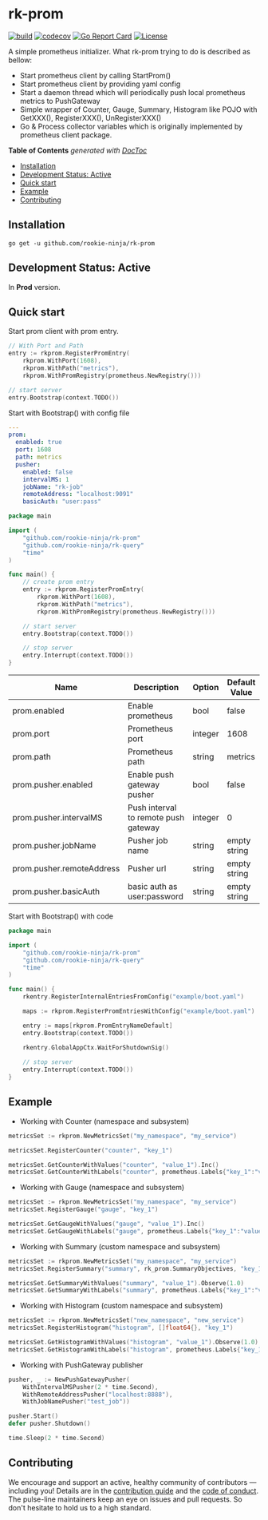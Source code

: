 # rk-prom
[![build](https://github.com/rookie-ninja/rk-prom/actions/workflows/ci.yml/badge.svg)](https://github.com/rookie-ninja/rk-prom/actions/workflows/ci.yml)
[![codecov](https://codecov.io/gh/rookie-ninja/rk-prom/branch/master/graph/badge.svg?token=7SMMXOLMJQ)](https://codecov.io/gh/rookie-ninja/rk-prom)
[![Go Report Card](https://goreportcard.com/badge/github.com/rookie-ninja/rk-prom)](https://goreportcard.com/report/github.com/rookie-ninja/rk-prom)
[![License](https://img.shields.io/badge/License-Apache%202.0-blue.svg)](https://opensource.org/licenses/Apache-2.0)

A simple prometheus initializer.
What rk-prom trying to do is described as bellow:
- Start prometheus client by calling StartProm()
- Start prometheus client by providing yaml config
- Start a daemon thread which will periodically push local prometheus metrics to PushGateway
- Simple wrapper of Counter, Gauge, Summary, Histogram like POJO with GetXXX(), RegisterXXX(), UnRegisterXXX()
- Go & Process collector variables which is originally implemented by prometheus client package.

<!-- START doctoc generated TOC please keep comment here to allow auto update -->
<!-- DON'T EDIT THIS SECTION, INSTEAD RE-RUN doctoc TO UPDATE -->
**Table of Contents**  *generated with [DocToc](https://github.com/thlorenz/doctoc)*

- [Installation](#installation)
- [Development Status: Active](#development-status-active)
- [Quick start](#quick-start)
- [Example](#example)
- [Contributing](#contributing)

<!-- END doctoc generated TOC please keep comment here to allow auto update -->

## Installation
`go get -u github.com/rookie-ninja/rk-prom`

## Development Status: Active
In **Prod** version. 

## Quick start
Start prom client with prom entry.

```go
// With Port and Path
entry := rkprom.RegisterPromEntry(
	rkprom.WithPort(1608),
	rkprom.WithPath("metrics"),
	rkprom.WithPromRegistry(prometheus.NewRegistry()))

// start server
entry.Bootstrap(context.TODO())
```

Start with Bootstrap() with config file
```yaml
---
prom:
  enabled: true
  port: 1608
  path: metrics
  pusher:
    enabled: false
    intervalMS: 1
    jobName: "rk-job"
    remoteAddress: "localhost:9091"
    basicAuth: "user:pass"
```

```go
package main

import (
	"github.com/rookie-ninja/rk-prom"
	"github.com/rookie-ninja/rk-query"
	"time"
)

func main() {
	// create prom entry
	entry := rkprom.RegisterPromEntry(
		rkprom.WithPort(1608),
		rkprom.WithPath("metrics"),
		rkprom.WithPromRegistry(prometheus.NewRegistry()))

	// start server
	entry.Bootstrap(context.TODO())

	// stop server
	entry.Interrupt(context.TODO())
}
```

| Name | Description | Option | Default Value |
| ------ | ------ | ------ | ------ |
| prom.enabled | Enable prometheus | bool | false |
| prom.port | Prometheus port | integer | 1608 |
| prom.path | Prometheus path | string | metrics |
| prom.pusher.enabled | Enable push gateway pusher | bool | false |
| prom.pusher.intervalMS | Push interval to remote push gateway | integer | 0 |
| prom.pusher.jobName | Pusher job name | string | empty string |
| prom.pusher.remoteAddress | Pusher url | string | empty string |
| prom.pusher.basicAuth | basic auth as user:password | string | empty string |


Start with Bootstrap() with code
```go
package main

import (
	"github.com/rookie-ninja/rk-prom"
	"github.com/rookie-ninja/rk-query"
	"time"
)

func main() {
	rkentry.RegisterInternalEntriesFromConfig("example/boot.yaml")

	maps := rkprom.RegisterPromEntriesWithConfig("example/boot.yaml")

	entry := maps[rkprom.PromEntryNameDefault]
	entry.Bootstrap(context.TODO())

	rkentry.GlobalAppCtx.WaitForShutdownSig()
    
	// stop server
	entry.Interrupt(context.TODO())
}
```

## Example
- Working with Counter (namespace and subsystem)
```go
metricsSet := rkprom.NewMetricsSet("my_namespace", "my_service")

metricsSet.RegisterCounter("counter", "key_1")

metricsSet.GetCounterWithValues("counter", "value_1").Inc()
metricsSet.GetCounterWithLabels("counter", prometheus.Labels{"key_1":"value_1"}).Inc()
```

- Working with Gauge (namespace and subsystem)
```go
metricsSet := rkprom.NewMetricsSet("my_namespace", "my_service")
metricsSet.RegisterGauge("gauge", "key_1")

metricsSet.GetGaugeWithValues("gauge", "value_1").Inc()
metricsSet.GetGaugeWithLabels("gauge", prometheus.Labels{"key_1":"value_1"}).Inc()
```

- Working with Summary (custom namespace and subsystem)
```go
metricsSet := rkprom.NewMetricsSet("my_namespace", "my_service")
metricsSet.RegisterSummary("summary", rk_prom.SummaryObjectives, "key_1")

metricsSet.GetSummaryWithValues("summary", "value_1").Observe(1.0)
metricsSet.GetSummaryWithLabels("summary", prometheus.Labels{"key_1":"value_1"}).Observe(1.0)
```

- Working with Histogram (custom namespace and subsystem)
```go
metricsSet := rkprom.NewMetricsSet("new_namespace", "new_service")
metricsSet.RegisterHistogram("histogram", []float64{}, "key_1")

metricsSet.GetHistogramWithValues("histogram", "value_1").Observe(1.0)
metricsSet.GetHistogramWithLabels("histogram", prometheus.Labels{"key_1":"value_1"}).Observe(1.0)
```

- Working with PushGateway publisher
```go
pusher, _ := NewPushGatewayPusher(
	WithIntervalMSPusher(2 * time.Second),
	WithRemoteAddressPusher("localhost:8888"),
	WithJobNamePusher("test_job"))

pusher.Start()
defer pusher.Shutdown()

time.Sleep(2 * time.Second)
```

## Contributing
We encourage and support an active, healthy community of contributors — including you!
Details are in the [contribution guide](/CONTRIBUTING.md) and the [code of conduct](/CODE_OF_CONDUCT.md). The pulse-line maintainers keep an eye on issues and pull requests. So don't hesitate to hold us to a high standard.
